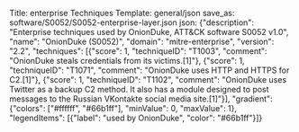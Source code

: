 Title: enterprise Techniques
Template: general/json
save_as: software/S0052/S0052-enterprise-layer.json
json: {"description": "Enterprise techniques used by OnionDuke, ATT&CK software S0052 v1.0", "name": "OnionDuke (S0052)", "domain": "mitre-enterprise", "version": "2.2", "techniques": [{"score": 1, "techniqueID": "T1003", "comment": "OnionDuke steals credentials from its victims.[1]"}, {"score": 1, "techniqueID": "T1071", "comment": "OnionDuke uses HTTP and HTTPS for C2.[1]"}, {"score": 1, "techniqueID": "T1102", "comment": "OnionDuke uses Twitter as a backup C2 method. It also has a module designed to post messages to the Russian VKontakte social media site.[1]"}], "gradient": {"colors": ["#ffffff", "#66b1ff"], "minValue": 0, "maxValue": 1}, "legendItems": [{"label": "used by OnionDuke", "color": "#66b1ff"}]}